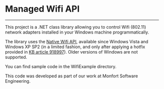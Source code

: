 # Managed Wifi API
---
This project is a .NET class library allowing you to control Wifi (802.11) network adapters installed in your Windows machine programmatically.  

The library uses the  [Native Wifi API](http://msdn2.microsoft.com/en-us/library/ms705969.aspx), available since Windows Vista and Windows XP SP2 (in a limited fashion, and only after applying a hotfix provided in [KB article 918997](http://support.microsoft.com/kb/918997)). Older versions of Windows are not supported.  

You can find sample code in the WifiExample directory.  

This code was developed as part of our work at Monfort Software Engineering.  
